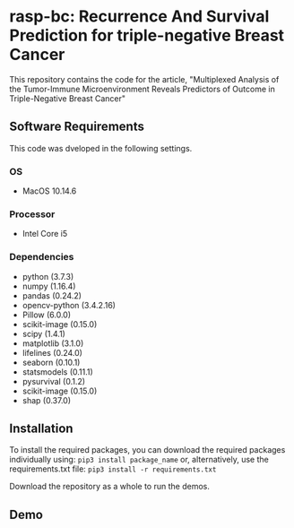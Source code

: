 # rasp-bc: Recurrence And Survival Prediction for triple-negative Breast Cancer
This repository contains the code for the article, "Multiplexed Analysis of the Tumor-Immune Microenvironment Reveals Predictors of Outcome in Triple-Negative Breast Cancer"

## Software Requirements
This code was dveloped in the following settings.

### OS
* MacOS 10.14.6

### Processor
* Intel Core i5

### Dependencies
* python (3.7.3)
* numpy (1.16.4)
* pandas (0.24.2)
* opencv-python (3.4.2.16)
* Pillow (6.0.0)
* scikit-image (0.15.0)
* scipy (1.4.1)
* matplotlib (3.1.0)
* lifelines (0.24.0)
* seaborn (0.10.1)
* statsmodels (0.11.1)
* pysurvival (0.1.2)
* scikit-image (0.15.0)
* shap (0.37.0)

## Installation
To install the required packages, you can download the required packages individually using:
`pip3 install package_name`
or, alternatively, use the requirements.txt file:
`pip3 install -r requirements.txt`

Download the repository as a whole to run the demos.

## Demo

